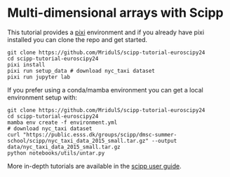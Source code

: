 # Multi-dimensional arrays with Scipp

This tutorial provides a [pixi](https://pixi.sh/latest/) environment and if you already have pixi installed you can clone the repo and get started.
```
git clone https://github.com/MridulS/scipp-tutorial-euroscipy24
cd scipp-tutorial-euroscipy24
pixi install
pixi run setup_data # download nyc_taxi dataset
pixi run jupyter lab
```

If you prefer using a conda/mamba environment you can get a local environment setup with:
```
git clone https://github.com/MridulS/scipp-tutorial-euroscipy24
cd scipp-tutorial-euroscipy24
mamba env create -f environment.yml
# download nyc_taxi dataset
curl "https://public.esss.dk/groups/scipp/dmsc-summer-school/scipp/nyc_taxi_data_2015_small.tar.gz" --output data/nyc_taxi_data_2015_small.tar.gz
python notebooks/utils/untar.py
```

More in-depth tutorials are available in the [scipp user guide](https://scipp.github.io/user-guide/index.html).
